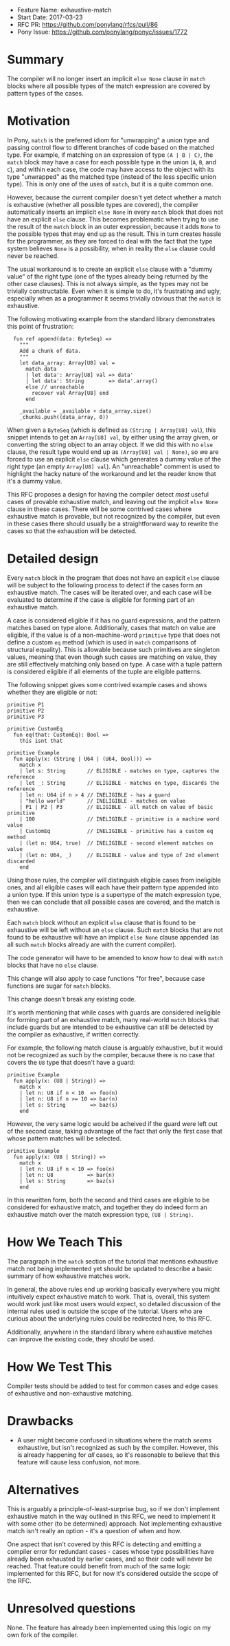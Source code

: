- Feature Name: exhaustive-match
- Start Date: 2017-03-23
- RFC PR: https://github.com/ponylang/rfcs/pull/86
- Pony Issue: https://github.com/ponylang/ponyc/issues/1772

# Summary

The compiler will no longer insert an implicit `else None` clause in `match` blocks where all possible types of the match expression are covered by pattern types of the cases.

# Motivation

In Pony, `match` is the preferred idiom for "unwrapping" a union type and passing control flow to different branches of code based on the matched type. For example, if matching on an expression of type `(A | B | C)`, the `match` block may have a case for each possible type in the union (`A`, `B`, and `C`), and within each case, the code may have access to the object with its type "unwrapped" as the matched type (instead of the less specific union type). This is only one of the uses of `match`, but it is a quite common one.

However, because the current compiler doesn't yet detect whether a match is exhaustive (whether all possible types are covered), the compiler automatically inserts an implicit `else None` in every `match` block that does not have an explicit `else` clause. This becomes problematic when trying to use the result of the `match` block in an outer expression, because it adds `None` to the possible types that may end up as the result. This in turn creates hassle for the programmer, as they are forced to deal with the fact that the type system believes `None` is a possibility, when in reality the `else` clause could never be reached.

The usual workaround is to create an explicit `else` clause with a "dummy value" of the right type (one of the types already being returned by the other case clauses). This is not always simple, as the types may not be trivially constructable. Even when it is simple to do, it's frustrating and ugly, especially when as a programmer it seems trivially obvious that the `match` is exhaustive.

The following motivating example from the standard library demonstrates this point of frustration:

```pony
  fun ref append(data: ByteSeq) =>
    """
    Add a chunk of data.
    """
    let data_array: Array[U8] val =
      match data
      | let data': Array[U8] val => data'
      | let data': String        => data'.array()
      else // unreachable
        recover val Array[U8] end
      end

    _available = _available + data_array.size()
    _chunks.push((data_array, 0))
```

When given a `ByteSeq` (which is defined as `(String | Array[U8] val`), this snippet intends to get an `Array[U8] val`, by either using the array given, or converting the string object to an array object. If we did this with no `else` clause, the result type would end up as `(Array[U8] val | None)`, so we are forced to use an explicit `else` clause which generates a dummy value of the right type (an empty `Array[U8] val`). An "unreachable" comment is used to highlight the hacky nature of the workaround and let the reader know that it's a dummy value.

This RFC proposes a design for having the compiler detect *most* useful cases of provable exhaustive match, and leaving out the implicit `else None` clause in these cases. There will be some contrived cases where exhaustive match is provable, but not recognized by the compiler, but even in these cases there should usually be a straightforward way to rewrite the cases so that the exhaustion will be detected.

# Detailed design

Every `match` block in the program that does not have an explicit `else` clause will be subject to the following process to detect if the cases form an exhaustive match. The cases will be iterated over, and each case will be evaluated to determine if the case is eligible for forming part of an exhaustive match.

A case is considered eligible if it has no guard expressions, and the pattern matches based on type alone. Additionally, cases that match on value are eligible, if the value is of a non-machine-word `primitive` type that does not define a custom `eq` method (which is used in `match` comparisons of structural equality). This is allowable because such primitives are singleton values, meaning that even though such cases are matching on value, they are still effectively matching only based on type. A case with a tuple pattern is considered eligible if all elements of the tuple are eligible patterns.

The following snippet gives some contrived example cases and shows whether they are eligible or not:

```pony
primitive P1
primitive P2
primitive P3

primitive CustomEq
  fun eq(that: CustomEq): Bool =>
    this isnt that

primitive Example
  fun apply(x: (String | U64 | (U64, Bool))) =>
    match x
    | let s: String       // ELIGIBLE - matches on type, captures the reference
    | let _: String       // ELIGIBLE - matches on type, discards the reference
    | let n: U64 if n > 4 // INELIGIBLE - has a guard
    | "hello world"       // INELIGIBLE - matches on value
    | P1 | P2 | P3        // ELIGIBLE - all match on value of basic primitive
    | 100                 // INELIGIBLE - primitive is a machine word value
    | CustomEq            // INELIGIBLE - primitive has a custom eq method
    | (let n: U64, true)  // INELIGIBLE - second element matches on value
    | (let n: U64, _)     // ELIGIBLE - value and type of 2nd element discarded
    end
```

Using those rules, the compiler will distinguish eligible cases from ineligible ones, and all eligible cases will each have their pattern type appended into a union type. If this union type is a supertype of the match expression type, then we can conclude that all possible cases are covered, and the match is exhaustive.

Each `match` block without an explicit `else` clause that is found to be exhaustive will be left without an `else` clause. Such `match` blocks that are not found to be exhaustive will have an implicit `else None` clause appended (as all such `match` blocks already are with the current compiler).

The code generator will have to be amended to know how to deal with `match` blocks that have no `else` clause.

This change will also apply to case functions "for free", because case functions are sugar for `match` blocks.

This change doesn't break any existing code.

It's worth mentioning that while cases with guards are considered ineligible for forming part of an exhaustive match, many real-world `match` blocks that include guards but are intended to be exhaustive can still be detected by the compiler as exhaustive, if written correctly.

For example, the following match clause is arguably exhaustive, but it would not be recognized as such by the compiler, because there is no case that covers the `U8` type that doesn't have a guard:

```pony
primitive Example
  fun apply(x: (U8 | String)) =>
    match x
    | let n: U8 if n < 10  => foo(n)
    | let n: U8 if n >= 10 => bar(n)
    | let s: String        => baz(s)
    end
```

However, the very same logic would be acheived if the guard were left out of the second case, taking advantage of the fact that only the first case that whose pattern matches will be selected.

```pony
primitive Example
  fun apply(x: (U8 | String)) =>
    match x
    | let n: U8 if n < 10 => foo(n)
    | let n: U8           => bar(n)
    | let s: String       => baz(s)
    end
```

In this rewritten form, both the second and third cases are eligible to be considered for exhaustive match, and together they do indeed form an exhaustive match over the match expression type, `(U8 | String)`.

# How We Teach This

The paragraph in the `match` section of the tutorial that mentions exhaustive match not being implemented yet should be updated to describe a basic summary of how exhaustive matches work.

In general, the above rules end up working basically everywhere you might intuitively expect exhaustive match to work. That is, overall, this system would work just like most users would expect, so detailed discussion of the internal rules used is outside the scope of the tutorial. Users who are curious about the underlying rules could be redirected here, to this RFC.

Additionally, anywhere in the standard library where exhaustive matches can improve the existing code, they should be used.

# How We Test This

Compiler tests should be added to test for common cases and edge cases of exhaustive and non-exhaustive matching.

# Drawbacks

* A user might become confused in situations where the match *seems* exhaustive, but isn't recognized as such by the compiler. However, this is already happening for *all* cases, so it's reasonable to believe that this feature will cause less confusion, not more.

# Alternatives

This is arguably a principle-of-least-surprise bug, so if we don't implement exhaustive match in the way outlined in this RFC, we need to implement it with some other (to be determined) approach. Not implementing exhaustive match isn't really an option - it's a question of when and how.

One aspect that isn't covered by this RFC is detecting and emitting a compiler error for redundant cases - cases whose type possibilities have already been exhausted by earlier cases, and so their code will never be reached. That feature could benefit from much of the same logic implemented for this RFC, but for now it's considered outside the scope of the RFC.

# Unresolved questions

None. The feature has already been implemented using this logic on my own fork of the compiler.

